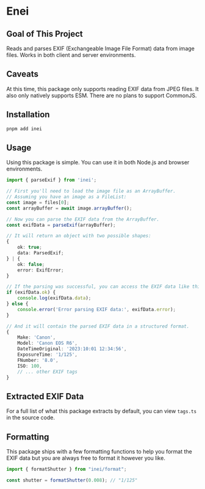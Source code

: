 # Enei

## Goal of This Project

Reads and parses EXIF (Exchangeable Image File Format) data from image files.
Works in both client and server environments.

## Caveats

At this time, this package only supports reading EXIF data from JPEG files. 
It also only natively supports ESM. There are no plans to support CommonJS.

## Installation

```bash
pnpm add inei
```

## Usage

Using this package is simple. You can use it in both Node.js and browser environments.

```typescript
import { parseExif } from 'inei';

// First you'll need to load the image file as an ArrayBuffer.
// Assuming you have an image as a FileList:
const image = files[0]; 
const arrayBuffer = await image.arrayBuffer();

// Now you can parse the EXIF data from the ArrayBuffer.
const exifData = parseExif(arrayBuffer);

// It will return an object with two possible shapes:
{
    ok: true;
    data: ParsedExif;
} | {
    ok: false;
    error: ExifError;
}

// If the parsing was successful, you can access the EXIF data like this:
if (exifData.ok) {
    console.log(exifData.data);
} else {
    console.error('Error parsing EXIF data:', exifData.error);
}

// And it will contain the parsed EXIF data in a structured format.
{
    Make: 'Canon',
    Model: 'Canon EOS R6',
    DateTimeOriginal: '2023:10:01 12:34:56',
    ExposureTime: '1/125',
    FNumber: '8.0',
    ISO: 100,
    // ... other EXIF tags
}
```

## Extracted EXIF Data

For a full list of what this package extracts by default, you 
can view `tags.ts` in the source code.

## Formatting

This package ships with a few formatting functions to help you format the EXIF data but you are always free to format it however you like.

```typescript
import { formatShutter } from "inei/format";

const shutter = formatShutter(0.008); // "1/125"
```